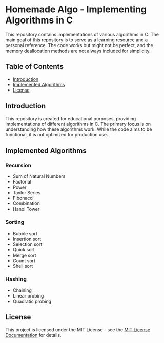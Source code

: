 # Homemade Algo -  Implementing Algorithms in C

This repository contains implementations of various algorithms in C. The main goal of this repository is to serve as a learning resource and a personal reference. The code works but might not be perfect, and the memory deallocation methods are not always included for simplicity.

## Table of Contents

- [Introduction](#introduction)
- [Implemented Algorithms](#implemented-algorithms)
- [License](#license)

## Introduction

This repository is created for educational purposes, providing implementations of different algorithms in C. The primary focus is on understanding how these algorithms work. While the code aims to be functional, it is not optimized for production use.

## Implemented Algorithms

### Recursion

- Sum of Natural Numbers
- Factorial
- Power
- Taylor Series
- Fibonacci
- Combination
- Hanoi Tower

### Sorting
- Bubble sort
- Insertion sort
- Selection sort
- Quick sort
- Merge sort
- Count sort
- Shell sort

### Hashing
- Chaining
- Linear probing
- Quadratic probing


## License
This project is licensed under the MIT License - see the [MIT License Documentation](https://opensource.org/licenses/MIT) for details.

